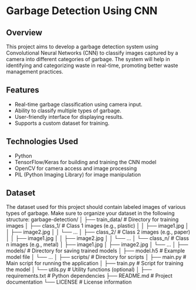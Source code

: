 # Garbage Detection Using CNN

## Overview
This project aims to develop a garbage detection system using Convolutional Neural Networks (CNN) to classify images captured by a camera into different categories of garbage. The system will help in identifying and categorizing waste in real-time, promoting better waste management practices.

## Features
- Real-time garbage classification using camera input.
- Ability to classify multiple types of garbage.
- User-friendly interface for displaying results.
- Supports a custom dataset for training.

## Technologies Used
- Python
- TensorFlow/Keras for building and training the CNN model
- OpenCV for camera access and image processing
- PIL (Python Imaging Library) for image manipulation

## Dataset
The dataset used for this project should contain labeled images of various types of garbage. Make sure to organize your dataset in the following structure:
garbage-detection/
│
├── train_data/                  # Directory for training images
│   ├── class_1/                 # Class 1 images (e.g., plastic)
│   │   ├── image1.jpg
│   │   ├── image2.jpg
│   │   └── ...
│   ├── class_2/                 # Class 2 images (e.g., paper)
│   │   ├── image1.jpg
│   │   ├── image2.jpg
│   │   └── ...
│   └── class_n/                 # Class n images (e.g., metal)
│       ├── image1.jpg
│       ├── image2.jpg
│       └── ...
│
├── models/                      # Directory for saving trained models
│   ├── model.h5                 # Example model file
│   └── ...
│
├── scripts/                     # Directory for scripts
│   ├── main.py                  # Main script for running the application
│   ├── train.py                 # Script for training the model
│   └── utils.py                 # Utility functions (optional)
│
├── requirements.txt             # Python dependencies
├── README.md                    # Project documentation
└── LICENSE                      # License information
